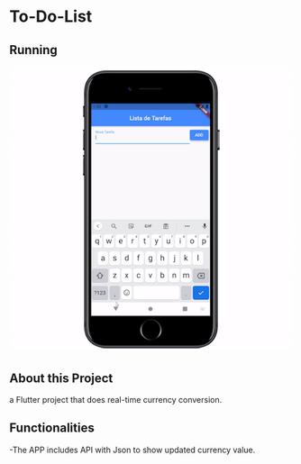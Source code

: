 # To-Do-List
## Running

![Preview-Screens](https://github.com/devWeslei/To-Do-List/blob/main/assets%20to-do%20list/demo.gif)


## About this Project
a Flutter project that does real-time currency conversion.



## Functionalities
-The APP includes API with Json to show updated currency value.
